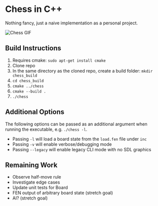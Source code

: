 # Chess in C++

Nothing fancy, just a naive implementation as a personal project.

![Chess GIF](https://media2.giphy.com/media/aA8bACmZSEhHIdxsfU/giphy.gif?cid=790b761186235a808b461eff10cc757c9a1679cbd330530d&rid=giphy.gif&ct=g)

## Build Instructions
1. Requires cmake: `sudo apt-get install cmake`
2. Clone repo
3. In the same directory as the cloned repo, create a build folder: `mkdir chess_build`
4. `cd chess_build`
5. `cmake ../chess`
6. `cmake --build .`
7. `./chess`

## Additional Options
The following options can be passed as an additional argument when running the executable, e.g. `./chess -l`.
* Passing `-l` will load a board state from the `load.fen` file under `inc`
* Passing `-v` will enable verbose/debugging mode
* Passing `--legacy` will enable legacy CLI mode with no SDL graphics

## Remaining Work
* Observe half-move rule
* Investigate edge cases
* Update unit tests for Board
* FEN output of arbitrary board state (stretch goal)
* AI? (stretch goal)
